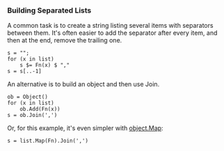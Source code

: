 ### Building Separated Lists

A common task is to create a string listing several items with separators between them. It's often easier to add the separator after every item, and then at the end, remove the trailing one.

``` suneido
s = "";
for (x in list)
    s $= Fn(x) $ ","
s = s[..-1]
```

An alternative is to build an object and then use Join.

``` suneido
ob = Object()
for (x in list)
    ob.Add(Fn(x))
s = ob.Join(',')
```

Or, for this example, it's even simpler with [object.Map](<../../Language/Reference/Object/object.Map.md>):

``` suneido
s = list.Map(Fn).Join(',')
```